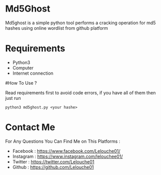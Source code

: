 #  Md5Ghost

Md5ghost is a simple python tool performs a cracking operation for md5 hashes using online wordlist from github platform

# Requirements

* Python3 
* Computer
* Internet connection

#How To Use ?

Read requirements first to avoid code errors, if you have all of them then just run
```
python3 md5ghost.py <your hashe>
```

# Contact Me
For Any Questions You Can Find Me on This Platforms :

* Facebook : https://www.facebook.com/Lelouche01/
* Instagram : https://www.instagram.com/lelouchee01/
* Twitter : https://twitter.com/Lelouche01
* Github : https://github.com/Lelouche01
